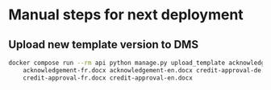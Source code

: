 # Manual steps for next deployment

## Upload new template version to DMS

```bash
docker compose run --rm api python manage.py upload_template acknowledgement-de.docx \
    acknowledgement-fr.docx acknowledgement-en.docx credit-approval-de.docx \
    credit-approval-fr.docx credit-approval-en.docx
   ```
